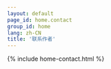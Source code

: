 ```yaml
---
layout: default
page_id: home.contact
group_id: home
lang: zh-CN
title: '联系作者'
---
```

{% include home-contact.html %}